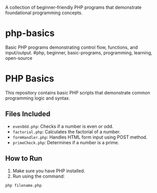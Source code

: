 A collection of beginner-friendly PHP programs that demonstrate foundational programming concepts.
# php-basics
Basic PHP programs demonstrating control flow, functions, and input/output.
#php, beginner, basic-programs, programming, learning, open-source

# PHP Basics

This repository contains basic PHP scripts that demonstrate common programming logic and syntax.

## Files Included

- `evenOdd.php`: Checks if a number is even or odd.
- `factorial.php`: Calculates the factorial of a number.
- `formHandler.php`: Handles HTML form input using POST method.
- `primeCheck.php`: Determines if a number is a prime.

## How to Run

1. Make sure you have PHP installed.
2. Run using the command:
```bash
php filename.php
